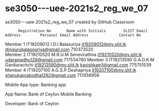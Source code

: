 # se3050---uee-2021s2_reg_we_07
se3050---uee-2021s2_reg_we_07 created by GitHub Classroom

          Registration No	    Name with Initials	      SLIIT Email Address	      Personal Email Address	          Contact No	
Member 1	IT19209012	        I.D.I Balasuriya	      it19209012@my.sliit.lk	  dinisurubalasooriya@gmail.com	710373520	
Member 2	IT19210520	        M.R.U.M Senevirathna	      it19210520@my.sliit.lk	  udaramadhu128@gmail.com	          717534780	
Member 3	IT19213590	        G.A.D.K.M Gardiarachchi     it19213590@my.sliit.lk	  kavishkam1@gmail.com	          775751539	
Member 4	IT19207100	        A.G.S.P Deshapriya	      it19207100@my.sliit.lk	  shanukaprabodha1262@gmail.com	717458956	



Mobile App type: Banking app 

App Name: Bank of Ceylon Mobile Banking 

Developer: Bank of Ceylon 




